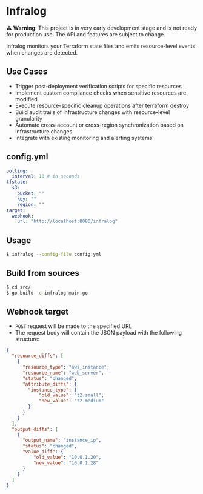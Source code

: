 # Infralog

⚠ **Warning**: This project is in very early development stage and is not ready for production use. The API and features are subject to change.

Infralog monitors your Terraform state files and emits resource-level events when changes are detected.

## Use Cases
- Trigger post-deployment verification scripts for specific resources
- Implement custom compliance checks when sensitive resources are modified
- Execute resource-specific cleanup operations after terraform destroy
- Build audit trails of infrastructure changes with resource-level granularity
- Automate cross-account or cross-region synchronization based on infrastructure changes
- Integrate with existing monitoring and alerting systems

## config.yml

```yaml
polling:
  interval: 10 # in seconds
tfstate:
  s3:
    bucket: ""
    key: ""
    region: ""
target:
  webhook:
    url: "http://localhost:8080/infralog"
```

## Usage
```bash
$ infralog --config-file config.yml
```

## Build from sources
```bash
$ cd src/
$ go build -o infralog main.go
```

## Webhook target

- `POST` request will be made to the specified URL
- The request body will contain the JSON payload with the following structure:
```json
{
  "resource_diffs": [
    {
      "resource_type": "aws_instance",
      "resource_name": "web_server",
      "status": "changed",
      "attribute_diffs": {
        "instance_type": {
            "old_value": "t2.small",
            "new_value": "t2.medium"
        }
      }
    }
  ],
  "output_diffs": [
    {
      "output_name": "instance_ip",
      "status": "changed",
      "value_diff": {
          "old_value": "10.0.1.20",
          "new_value": "10.0.1.28"
      }
    }
  ]
}
```